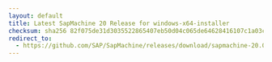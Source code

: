 ```yaml
---
layout: default
title: Latest SapMachine 20 Release for windows-x64-installer
checksum: sha256 82f075de31d3035522865407eb50d04c065de64628416107c1a03c01def526ad
redirect_to:
  - https://github.com/SAP/SapMachine/releases/download/sapmachine-20.0.1/sapmachine-jre-20.0.1_windows-x64_bin.msi
---
```


